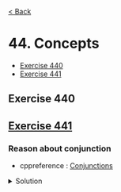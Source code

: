 [< Back](README.md)

# 44. Concepts

* [Exercise 440](#exercise-440)
* [Exercise 441](#exercise-441)

## Exercise 440

## [Exercise 441][1]
### Reason about conjunction

* cppreference : [Conjunctions][2]

<details>
   <summary>Solution</summary>

```cpp
TEST_CASE("Exercise 441 : Reason about conjunction", "[44]") {
  {
    auto red_circle = circle<color::red>{};
    CHECK(process(red_circle) == ReturnValue::Fourth);
  }
  {
    auto green_circle = circle<color::green>{};
    CHECK(process(green_circle) == ReturnValue::Second);
  }
  {
    auto blue_circle = circle<color::blue>{};
    CHECK(process(blue_circle) == ReturnValue::Second);
  }
  {
    auto red_square = square<color::red>{};
    CHECK(process(red_square) == ReturnValue::Third);
  }
  {
    auto purple_square = square<color::purple>{};
    CHECK(process(purple_square) == ReturnValue::First);
  }
  {
    auto red_triangle = triangle<color::red>{};
    CHECK(process(red_triangle) == ReturnValue::Third);
  }
  {
    auto blue_triangle = triangle<color::blue>{};
    CHECK(process(blue_triangle) == ReturnValue::First);
  }
}
```
</details>

[1]: 44_exercises.cpp
[2]: https://en.cppreference.com/w/cpp/language/constraints#Conjunctions
